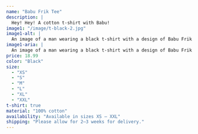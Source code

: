 ```yaml
---
name: "Babu Frik Tee"
description: |
  Hey! Hey! A cotton t-shirt with Babu!
image1: "/image/t-black-2.jpg"
image1-alt: |
  An image of a man wearing a black t-shirt with a design of Babu Frik on the front.
image1-aria: |
  An image of a man wearing a black t-shirt with a design of Babu Frik on the front.
price: 18.99
color: "Black"
size:
  - "XS"
  - "S"
  - "M"
  - "L"
  - "XL"
  - "XXL"
t-shirt: true
material: "100% cotton"
availability: "Available in sizes XS – XXL"
shipping: "Please allow for 2–3 weeks for delivery."
---
```

